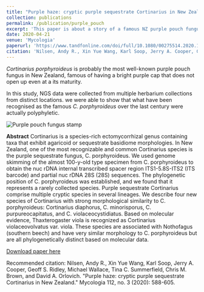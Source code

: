```yaml
---
title: "Purple haze: cryptic purple sequestrate Cortinarius in New Zealand"
collection: publications
permalink: /publication/purple_pouch
excerpt: 'This paper is about a story of a famous NZ purple pouch fungus, being misunderstood about the phylogenetic variations.'
date: 2020-04-21
venue: 'Mycologia'
paperurl: 'https://www.tandfonline.com/doi/full/10.1080/00275514.2020.1730120'
citation: 'Nilsen, Andy R., Xin Yue Wang, Karl Soop, Jerry A. Cooper, Geoff S. Ridley, Michael Wallace, Tina C. Summerfield, Chris M. Brown, and David A. Orlovich. (2015). &quot;Purple haze: cryptic purple sequestrate Cortinarius in New Zealand &quot; <i>Mycologia </i>. 3(2020).'
---
```


_Cortinarius porphyroideus_ is probably the most well-known purple pouch fungus in New Zealand, famous of having a bright purple cap that does not open up even at a its maturity. 

In this study, NGS data were collected from multiple herbarium collections from distinct locations. we were able to show that what have been recognised as the famous _C. porphyroideus_ over the last century were actually polyphyletic.


![Purple pouch fungus stamp](https://nzfungi.com/wp-content/uploads/2020/09/2002-Native-Fungi_Stamp_1.50.png)



**Abstract**
Cortinarius is a species-rich ectomycorrhizal genus containing taxa that exhibit agaricoid or sequestrate basidiome morphologies. In New Zealand, one of the most recognizable and common Cortinarius species is the purple sequestrate fungus, C. porphyroideus. We used genome skimming of the almost 100-y-old type specimen from C. porphyroideus to obtain the nuc rDNA internal transcribed spacer region ITS1-5.8S-ITS2 (ITS barcode) and partial nuc rDNA 28S (28S) sequences. The phylogenetic position of C. porphyroideus was established, and we found that it represents a rarely collected species. Purple sequestrate Cortinarius comprise multiple cryptic species in several lineages. We describe four new species of Cortinarius with strong morphological similarity to C. porphyroideus: Cortinarius diaphorus, C. minorisporus, C. purpureocapitatus, and C. violaceocystidiatus. Based on molecular evidence, Thaxterogaster viola is recognized as Cortinarius violaceovolvatus var. viola. These species are associated with Nothofagus (southern beech) and have very similar morphology to C. porphyroideus but are all phylogenetically distinct based on molecular data.


[Download paper here](https://www.tandfonline.com/doi/full/10.1080/00275514.2020.1730120)

Recommended citation: Nilsen, Andy R., Xin Yue Wang, Karl Soop, Jerry A. Cooper, Geoff S. Ridley, Michael Wallace, Tina C. Summerfield, Chris M. Brown, and David A. Orlovich. "Purple haze: cryptic purple sequestrate Cortinarius in New Zealand." Mycologia 112, no. 3 (2020): 588-605.

